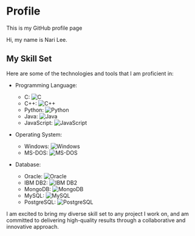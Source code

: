 # Profile
This is my GitHub profile page

Hi, my name is Nari Lee.

## My Skill Set

Here are some of the technologies and tools that I am proficient in:

- Programming Language: 
    - C: ![C](https://img.icons8.com/color/48/000000/c-programming.png)
    - C++: ![C++](https://img.icons8.com/color/48/000000/c-plus-plus-logo.png)
    - Python: ![Python](https://img.icons8.com/color/48/000000/python.png)
    - Java: ![Java](https://img.icons8.com/color/48/000000/java-coffee-cup-logo.png)
    - JavaScript: ![JavaScript](https://img.icons8.com/color/48/000000/javascript-logo-1.png)

- Operating System: 
    - Windows: ![Windows](https://img.icons8.com/color/48/000000/windows-10.png)
    - MS-DOS: ![MS-DOS](https://img.icons8.com/color/48/000000/console.png)

- Database: 
    - Oracle: ![Oracle](https://img.icons8.com/color/48/000000/oracle-logo.png)
    - IBM DB2: ![IBM DB2](https://img.icons8.com/color/48/000000/ibm-db2.png)
    - MongoDB: ![MongoDB](https://img.icons8.com/color/48/000000/mongodb.png)
    - MySQL: ![MySQL](https://img.icons8.com/color/48/000000/mysql-logo.png)
    - PostgreSQL: ![PostgreSQL](https://img.icons8.com/color/48/000000/postgreesql.png)

I am excited to bring my diverse skill set to any project I work on, and am committed to delivering high-quality results through a collaborative and innovative approach.

